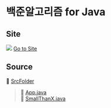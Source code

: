 # 백준알고리즘 for Java
## Site   
![](https://d2gd6pc034wcta.cloudfront.net/images/logo@2x.png) 
[Go to Site](www.acmicpc.net)
## Source
📁 [SrcFolder](https://github.com/byeongjuPark/study_javas/tree/master/src)  
>📂 [App.java](https://github.com/byeongjuPark/study_javas/blob/master/src/App.java)  
>📂 [SmallThanX.java](https://github.com/byeongjuPark/study_javas/blob/master/src/SmallThanX.java)
